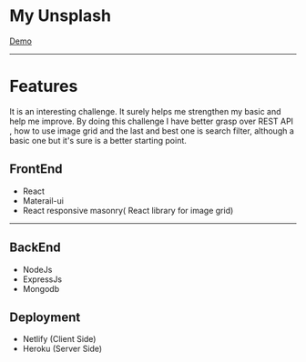 # My Unsplash

[Demo](https://dev-my-unsplash.netlify.app/)
***
# Features

It is an interesting challenge. It surely helps me strengthen my basic and help me improve.
By doing this challenge I have better grasp over REST API , how to use image grid and the last and best one is search filter, although a basic one but it's sure is a better starting point.

## FrontEnd 
- React
- Materail-ui
- React responsive masonry( React library for image grid)
---
## BackEnd
- NodeJs
- ExpressJs
- Mongodb

## Deployment 
- Netlify (Client Side)
- Heroku (Server Side)
